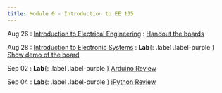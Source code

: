 ```yaml
---
title: Module 0 - Introduction to EE 105
---
```


Aug 26
: [Introduction to Electrical Engineering]({{site.url}}{{site.baseurl}}/assets/module-0-intro/mod-1-lecture-1-intro.pdf)
  : [Handout the boards](#)

Aug 28
: [Introduction to Electronic Systems]({{site.url}}{{site.baseurl}}/assets/module-0-intro/mod-1-lecture-2-system-design.pdf)
  : **Lab**{: .label .label-purple } [Show demo of the board](#)

Sep 02
: **Lab**{: .label .label-purple } [Arduino Review]({{site.url}}{{site.baseurl}}/assets/module-0-intro/mod-1-lecture-3-arduino-installation.pdf)

Sep 04
: **Lab**{: .label .label-purple } [iPython Review]({{site.url}}{{site.baseurl}}/assets/module-0-intro/mod-1-lecture-4-ece-105-python-bookcamp.ipynb)
